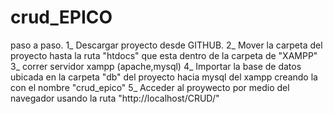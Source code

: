 # crud_EPICO
paso a paso.
1_ Descargar proyecto desde GITHUB.
2_ Mover la carpeta del proyecto hasta la ruta "htdocs" que esta dentro de la carpeta de "XAMPP"
3_ correr servidor xampp (apache,mysql)
4_ Importar la base de datos ubicada en la carpeta "db" del proyecto hacia mysql del xampp creando la con el nombre "crud_epico"
5_ Acceder al proywecto por medio del navegador usando la ruta "http://localhost/CRUD/"
